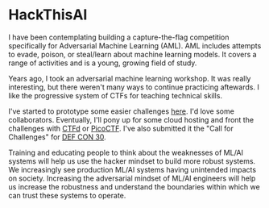 # HackThisAI

I have been contemplating building a capture-the-flag competition specifically for Adversarial Machine Learning (AML). AML includes attempts to evade, poison, or steal/learn about machine learning models. It covers a range of activities and is a young, growing field of study.

Years ago, I took an adversarial machine learning workshop. It was really interesting, but there weren't many ways to continue practicing aftewards. I like the progressive system of CTFs for teaching technical skills.

I've started to prototype some easier challenges [here](https://github.com/JosephTLucas/HackThisAI). I'd love some collaborators. Eventually, I'll pony up for some cloud hosting and front the challenges with [CTFd](https://ctfd.io/) or [PicoCTF](https://picoctf.org/). I've also submitted it the "Call for Challenges" for [DEF CON 30](https://defcon.org/).

Training and educating people to think about the weaknesses of ML/AI systems will help us use the hacker mindset to build more robust systems. We increasingly see production ML/AI systems having unintended impacts on society. Increasing the adversarial mindset of ML/AI engineers will help us increase the robustness and understand the boundaries within which we can trust these systems to operate.
